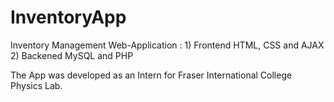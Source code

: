 # InventoryApp

Inventory Management Web-Application : 
        1) Frontend
             HTML, CSS and AJAX 
        2) Backened
             MySQL and PHP  
             
The App was developed as an Intern for Fraser International College Physics Lab. 



